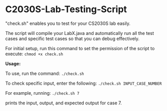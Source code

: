 # C2030S-Lab-Testing-Script

"check.sh" enables you to test for your CS2030S lab easily.

The script will compile your LabX.java and automatically run all the test cases and specific test cases so that you can debug effectively.

For initial setup, run this command to set the permission of the script to execute: `chmod +x check.sh`

**Usage:**

To use, run the command: `./check.sh`

To check specific input, enter the following: `./check.sh INPUT_CASE_NUMBER`

For example, running: `./check.sh 7`

prints the input, output, and expected output for case 7.

